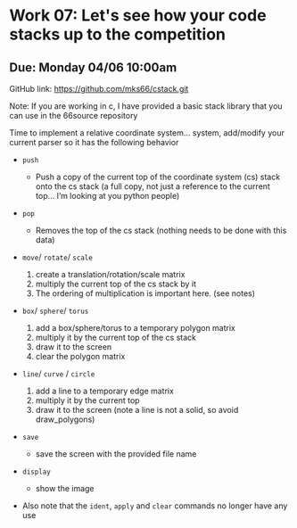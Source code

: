 # Work 07: Let's see how your code stacks up to the competition

## Due: Monday 04/06 10:00am

GitHub link: <https://github.com/mks66/cstack.git>

Note: If you are working in c, I have provided a basic stack library that you can use in the 66source repository

Time to implement a relative coordinate system… system, add/modify your current parser so it has the following behavior

- `push`
  - Push a copy of the current top of the coordinate system (cs) stack onto the cs stack (a full copy, not just a reference to the current top… I’m looking at you python people)
- `pop`
  - Removes the top of the cs stack (nothing needs to be done with this data)
- `move`/ `rotate`/ `scale`

  1. create a translation/rotation/scale matrix
  2. multiply the current top of the cs stack by it
  3. The ordering of multiplication is important here. (see notes)

- `box`/ `sphere`/ `torus`

  1. add a box/sphere/torus to a temporary polygon matrix
  2. multiply it by the current top of the cs stack
  3. draw it to the screen
  4. clear the polygon matrix

- `line`/ `curve` / `circle`

  1. add a line to a temporary edge matrix
  2. multiply it by the current top
  3. draw it to the screen (note a line is not a solid, so avoid draw_polygons)

- `save`
  - save the screen with the provided file name

- `display`
  - show the image

- Also note that the `ident`, `apply` and `clear` commands no longer have any use
